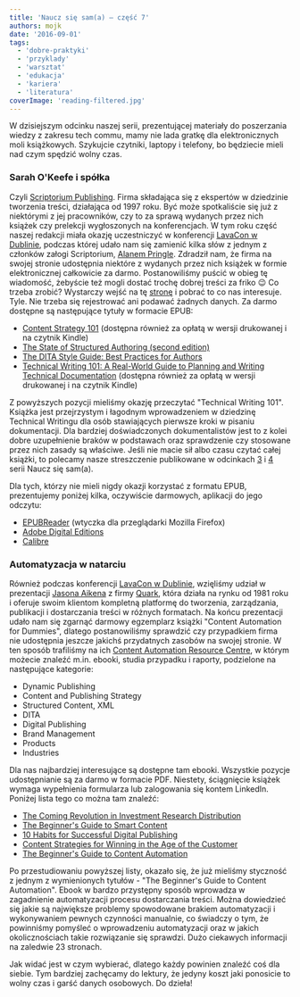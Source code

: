 ```yaml
---
title: 'Naucz się sam(a) – część 7'
authors: mojk
date: '2016-09-01'
tags:
  - 'dobre-praktyki'
  - 'przyklady'
  - 'warsztat'
  - 'edukacja'
  - 'kariera'
  - 'literatura'
coverImage: 'reading-filtered.jpg'
---
```


W dzisiejszym odcinku naszej serii, prezentującej materiały do poszerzania
wiedzy z zakresu tech commu, mamy nie lada gratkę dla elektronicznych moli
książkowych. Szykujcie czytniki, laptopy i telefony, bo będziecie mieli nad czym
spędzić wolny czas.

<!--truncate-->

### Sarah O'Keefe i spółka

Czyli [Scriptorium Publishing](http://www.scriptorium.com/). Firma składająca
się z ekspertów w dziedzinie tworzenia treści, działająca od 1997 roku. Być może
spotkaliście się już z niektórymi z jej pracowników, czy to za sprawą wydanych
przez nich książek czy prelekcji wygłoszonych na konferencjach. W tym roku część
naszej redakcji miała okazję uczestniczyć w konferencji
[LavaCon w Dublinie](http://lavacon.org/2016/dublin/), podczas której udało nam
się zamienić kilka słów z jednym z członków załogi Scriptorium,
[Alanem Pringle](http://www.scriptorium.com/about/alan-pringle/). Zdradził nam,
że firma na swojej stronie udostępnia niektóre z wydanych przez nich książek w
formie elektronicznej całkowicie za darmo. Postanowiliśmy puścić w obieg tę
wiadomość, żebyście też mogli dostać trochę dobrej treści za friko 😉 Co trzeba
zrobić? Wystarczy wejść na tę [stronę](http://www.scriptorium.com/books) i
pobrać to co nas interesuje. Tyle. Nie trzeba się rejestrować ani podawać
żadnych danych. Za darmo dostępne są następujące tytuły w formacie EPUB:

- [Content Strategy 101](http://www.scriptorium.com/books/#cs101) (dostępna
  również za opłatą w wersji drukowanej i na czytnik Kindle)
- [The State of Structured Authoring (second edition)](http://www.scriptorium.com/books/#ssa)
- [The DITA Style Guide: Best Practices for Authors](http://www.scriptorium.com/books/#dsg)
- [Technical Writing 101: A Real-World Guide to Planning and Writing Technical Documentation](http://www.scriptorium.com/books/#tw101)
  (dostępna również za opłatą w wersji drukowanej i na czytnik Kindle)

Z powyższych pozycji mieliśmy okazję przeczytać "Technical Writing 101". Książka
jest przejrzystym i łagodnym wprowadzeniem w dziedzinę Technical Writingu dla
osób stawiających pierwsze kroki w pisaniu dokumentacji. Dla bardziej
doświadczonych dokumentalistów jest to z kolei dobre uzupełnienie braków w
podstawach oraz sprawdzenie czy stosowane przez nich zasady są właściwe. Jeśli
nie macie sił albo czasu czytać całej książki, to polecamy nasze streszczenie
publikowane w odcinkach [3](http://techwriter.pl/naucz-sie-sama-czesc-3/) i
[4](http://techwriter.pl/naucz-sie-sama-czesc-4/) serii Naucz się sam(a).

Dla tych, którzy nie mieli nigdy okazji korzystać z formatu EPUB, prezentujemy
poniżej kilka, oczywiście darmowych, aplikacji do jego odczytu:

- [EPUBReader](https://addons.mozilla.org/pl/firefox/addon/epubreader/) (wtyczka
  dla przeglądarki Mozilla Firefox)
- [Adobe Digital Editions](http://www.adobe.com/pl/products/digital-editions/download.html)
- [Calibre](http://calibre-ebook.com/)

### Automatyzacja w natarciu

Również podczas konferencji
[LavaCon w Dublinie](http://lavacon.org/2016/dublin/), wzięliśmy udział w
prezentacji [Jasona Aikena](http://lavacon.org/2016/dublin-program/jason_aiken)
z firmy [Quark](http://quark.com), która działa na rynku od 1981 roku i oferuje
swoim klientom kompletną platformę do tworzenia, zarządzania, publikacji i
dostarczania treści w różnych formatach. Na końcu prezentacji udało nam się
zgarnąć darmowy egzemplarz książki "Content Automation for Dummies", dlatego
postanowiliśmy sprawdzić czy przypadkiem firma nie udostępnia jeszcze jakichś
przydatnych zasobów na swojej stronie. W ten sposób trafiliśmy na ich
[Content Automation Resource Centre](http://www.quark.com/en/Solutions/Dynamic_Publishing/Resource_Center/),
w którym możecie znaleźć m.in. ebooki, studia przypadku i raporty, podzielone na
następujące kategorie:

- Dynamic Publishing
- Content and Publishing Strategy
- Structured Content, XML
- DITA
- Digital Publishing
- Brand Management
- Products
- Industries

Dla nas najbardziej interesujące są dostępne tam ebooki. Wszystkie pozycje
udostępnianie są za darmo w formacie PDF. Niestety, ściągnięcie książek wymaga
wypełnienia formularza lub zalogowania się kontem LinkedIn. Poniżej lista tego
co można tam znaleźć:

- [The Coming Revolution in Investment Research Distribution](http://www.quark.com/Solutions/Dynamic_Publishing/Resource_Center/Detail.aspx?rid=106)
- [The Beginner's Guide to Smart Content](http://www.quark.com/Solutions/Dynamic_Publishing/Resource_Center/Detail.aspx?rid=109)
- [10 Habits for Successful Digital Publishing](http://www.quark.com/Solutions/Dynamic_Publishing/Resource_Center/Detail.aspx?rid=110)
- [Content Strategies for Winning in the Age of the Customer](http://www.quark.com/Solutions/Dynamic_Publishing/Resource_Center/Detail.aspx?rid=115)
- [The Beginner's Guide to Content Automation](http://www.quark.com/Solutions/Dynamic_Publishing/Resource_Center/Detail.aspx?rid=116)

Po przestudiowaniu powyższej listy, okazało się, że już mieliśmy styczność z
jednym z wymienionych tytułów - "The Beginner's Guide to Content Automation".
Ebook w bardzo przystępny sposób wprowadza w zagadnienie automatyzacji procesu
dostarczania treści. Można dowiedzieć się jakie są największe problemy
spowodowane brakiem automatyzacji i wykonywaniem pewnych czynności manualnie, co
świadczy o tym, że powinniśmy pomyśleć o wprowadzeniu automatyzacji oraz w
jakich okolicznościach takie rozwiązanie się sprawdzi. Dużo ciekawych informacji
na zaledwie 23 stronach.

Jak widać jest w czym wybierać, dlatego każdy powinien znaleźć coś dla siebie.
Tym bardziej zachęcamy do lektury, że jedyny koszt jaki ponosicie to wolny czas
i garść danych osobowych. Do dzieła!
